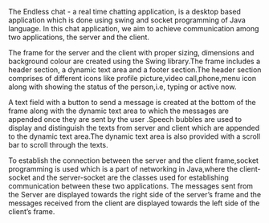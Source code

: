 The Endless chat - a real time chatting application, is a desktop based application which is done using swing and socket programming of Java language.
In this chat application, we aim to achieve communication among two applications, the server and the client.

The frame for the server and the client with proper sizing, dimensions and background colour are created using the Swing library.The frame includes a header section, a dynamic text area and a footer section.The header section comprises of different icons like profile picture,video call,phone,menu icon along with  showing the status of the person,i.e, typing or active now.

A text field with a button to send a message is created at the bottom of the frame along with the dynamic text area to which the messages are appended once they are sent by the user .Speech bubbles are used to display and distinguish  the texts from server and client  which are appended to the dynamic text area.The dynamic text area is also provided with a scroll bar to scroll through the texts.

To establish the connection between  the server and the client frame,socket programming is used which is a part of networking in Java,where the client-socket and the server-socket are the classes used for establishing communication between these two applications. The messages sent from the Server are displayed towards the right side of the server’s frame and the messages received from the client are displayed towards the left side of the client’s frame. 
